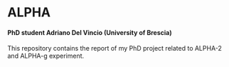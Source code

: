 # ALPHA
#### PhD student Adriano Del Vincio (University of Brescia)


This repository contains the report of my PhD project related to ALPHA-2 and ALPHA-g experiment.
